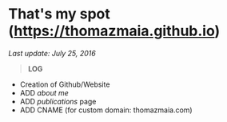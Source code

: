 # That's my spot (https://thomazmaia.github.io)
*Last update: July 25, 2016*

> **LOG**
* Creation of Github/Website
* ADD *about me*
* ADD *publications* page
* ADD CNAME (for custom domain: thomazmaia.com)

